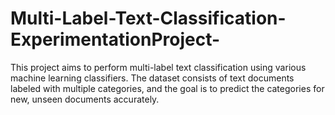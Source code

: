 # Multi-Label-Text-Classification-ExperimentationProject-
This project aims to perform multi-label text classification using various machine learning classifiers. The dataset consists of text documents labeled with multiple categories, and the goal is to predict the categories for new, unseen documents accurately.

